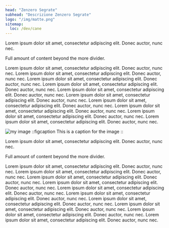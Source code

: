 ```yaml
---
head: "Zenzero Segrate"
subhead: "Descrizione Zenzero Segrate"
logo: "/img/matte.png"
sitemap:
  loc: /dev/cane
---
```


Lorem ipsum dolor sit amet, consectetur adipiscing elit. Donec auctor, nunc nec.

Full amount of content beyond the more divider.

Lorem ipsum dolor sit amet, consectetur adipiscing elit. Donec auctor, nunc nec. Lorem ipsum dolor sit amet, consectetur adipiscing elit. Donec auctor, nunc nec. Lorem ipsum dolor sit amet, consectetur adipiscing elit. Donec auctor, nunc nec. Lorem ipsum dolor sit amet, consectetur adipiscing elit. Donec auctor, nunc nec. Lorem ipsum dolor sit amet, consectetur adipiscing elit. Donec auctor, nunc nec. Lorem ipsum dolor sit amet, consectetur adipiscing elit. Donec auctor, nunc nec. Lorem ipsum dolor sit amet, consectetur adipiscing elit. Donec auctor, nunc nec. Lorem ipsum dolor sit amet, consectetur adipiscing elit. Donec auctor, nunc nec. Lorem ipsum dolor sit amet, consectetur adipiscing elit. Donec auctor, nunc nec. Lorem ipsum dolor sit amet, consectetur adipiscing elit. Donec auctor, nunc nec.

![my image](/img/matte.png)
::figcaption
This is a caption for the image
::

Lorem ipsum dolor sit amet, consectetur adipiscing elit. Donec auctor, nunc nec.

Full amount of content beyond the more divider.

Lorem ipsum dolor sit amet, consectetur adipiscing elit. Donec auctor, nunc nec. Lorem ipsum dolor sit amet, consectetur adipiscing elit. Donec auctor, nunc nec. Lorem ipsum dolor sit amet, consectetur adipiscing elit. Donec auctor, nunc nec. Lorem ipsum dolor sit amet, consectetur adipiscing elit. Donec auctor, nunc nec. Lorem ipsum dolor sit amet, consectetur adipiscing elit. Donec auctor, nunc nec. Lorem ipsum dolor sit amet, consectetur adipiscing elit. Donec auctor, nunc nec. Lorem ipsum dolor sit amet, consectetur adipiscing elit. Donec auctor, nunc nec. Lorem ipsum dolor sit amet, consectetur adipiscing elit. Donec auctor, nunc nec. Lorem ipsum dolor sit amet, consectetur adipiscing elit. Donec auctor, nunc nec. Lorem ipsum dolor sit amet, consectetur adipiscing elit. Donec auctor, nunc nec.
